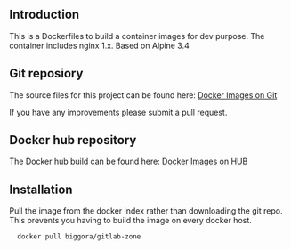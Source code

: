 ## Introduction
This is a Dockerfiles to build a container images for dev purpose. 
The container includes nginx 1.x.
Based on Alpine 3.4


## Git reposiory
The source files for this project can be found here: [Docker Images on Git](https://github.com/biggora/gitlab-zone)

If you have any improvements please submit a pull request.

## Docker hub repository
The Docker hub build can be found here: [Docker Images on HUB](https://hub.docker.com/r/biggora/gitlab-zone/)

## Installation
Pull the image from the docker index rather than downloading the git repo. 
This prevents you having to build the image on every docker host.

```
  docker pull biggora/gitlab-zone
```